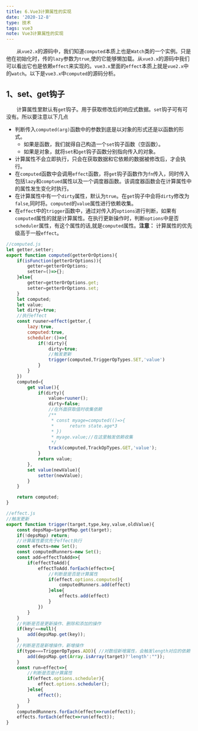 ```yaml
---
title: 6.Vue3计算属性的实现
date: '2020-12-8'
type: 技术
tags: vue3
note: Vue3计算属性的实现
---
```

&#8195;&#8195;从`vue2.x`的源码中，我们知道`computed`本质上也是`Watch`类的一个实例。只是他在初始化时，传的`lazy`参数为`true`,使的它能够懒加载。从`vue3.x`的源码中我们可以看出它也是依赖`effect`来实现的。`vue3.x`里面的`effect`本质上就是`vue2.x`中的`watch`。以下是`vue3.x`中`computed`的源码分析。
## 1、set、get钩子
&#8195;&#8195;计算属性里默认有`get`钩子。用于获取修改后的响应式数据。`set`钩子可有可没有。所以要注意以下几点
+ 判断传入`computed(arg)`函数中的参数到底是以对象的形式还是以函数的形式。
    + 如果是函数，我们就得自己构造一个`set`钩子函数（空函数）。
    + 如果是对象，就将`set`和`get`钩子函数分别指向传入的对象。
+ 计算属性不会立即执行，只会在获取数据和它依赖的数据被修改后，才会执行。
+ 在`computed`函数中会调用`effect`函数，将`get`钩子函数作为`fn`传入，同时传入包括`lazy`和`comptued`属性以及一个调度器函数。该调度器函数会在计算属性中的属性发生变化时执行。
+ 在计算属性中有一个`dirty`属性，默认为`true`。在`get`钩子中会将`dirty`修改为`false`,同时将。`computed`的`value`属性进行依赖收集。
+ 在`effect`中的`trigger`函数中，通过对传入的`options`进行判断，如果有`computed`属性的就是计算属性。在执行更新操作时，判断`options`中是否`scheduler`属性，有这个属性的话,就是`computed`属性。**注意：** 计算属性的优先级高于一般`effect`。
```js
//computed.js
let getter,setter;
export function computed(getterOrOptions){
    if(isFunction(getterOrOptions)){
        getter=getterOrOptions;
        setter=()=>{};
    }else{
        getter=getterOrOptions.get;
        setter=getterOrOptions.set;
    }
    let computed;
    let value;
    let dirty=true;
    //执行effect
    const ruuner=effect(getter,{
        lazy:true,
        computed:true,
        scheduler:()=>{
            if(!dirty){
                dirty=true;
                //触发更新
                trigger(computed,TriggerOpTypes.SET,'value')
            }
        }
    })
    computed={
        get value(){
            if(dirty){
                value=ruuner();
                dirty=false;
                //在外面获取值时收集依赖
                /**
                 * const myage=computed(()=>{
                 *      return state.age*3
                 * })
                 * myage.value;//在这里触发依赖收集
                 */
                track(computed,TrackOpTypes.GET,'value');
            }
            return value;
        },
        set value(newValue){
            setter(newValue);
        }
    }

    return computed;
}
```
```js
//effect.js
//触发更新
export function trigger(target,type,key,value,oldValue){
    const depsMap=targetMap.get(target);
    if(!depsMap) return;
    //计算属性要优先于effect执行
    const efects=new Set();
    const computedRunners=new Set();
    const add=effectToAdd=>{
        if(effectToAdd){
            effectToAdd.forEach(effect=>{
                //判断是是否是计算属性
                if(effect.options.computed){
                    computedRunners.add(effect)
                }else{
                    effects.add(effect)
                }
            })
        }
    }
    //判断是否是更新操作、删除和添加的操作
    if(key!==null){
        add(depsMap.get(key));
    }
    //判断是否是新增操作，新增操作
    if(type===TriggerOpTypes.ADD){ //对数组新增属性，会触发length对应的依赖
        add(depsMap.get(Array.isArray(target)?'length':""));
    }
    const run=effect=>{
        //判断是否是计算属性
        if(effect.options.scheduler){
            effect.options.scheduler();
        }else{
            effect();
        }
    }
    computedRunners.forEach(effect=>run(effect));
    effects.forEach(effect=>run(effect));
}
```
